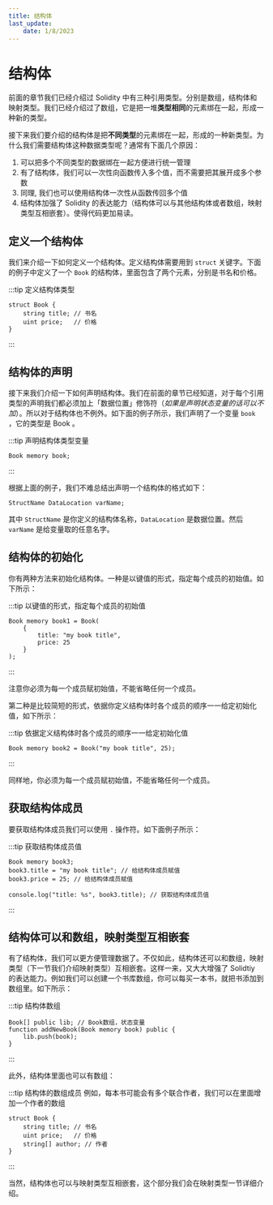 ```yaml
---
title: 结构体
last_update:
    date: 1/8/2023
---
```


# 结构体

前面的章节我们已经介绍过 Solidity 中有三种引用类型。分别是数组，结构体和映射类型。我们已经介绍过了数组，它是把一堆**类型相同**的元素绑在一起，形成一种新的类型。

接下来我们要介绍的结构体是把**不同类型**的元素绑在一起，形成的一种新类型。为什么我们需要结构体这种数据类型呢？通常有下面几个原因：

1. 可以把多个不同类型的数据绑在一起方便进行统一管理
2. 有了结构体，我们可以一次性向函数传入多个值，而不需要把其展开成多个参数
3. 同理, 我们也可以使用结构体一次性从函数传回多个值
4. 结构体加强了 Solidity 的表达能力（结构体可以与其他结构体或者数组，映射类型互相嵌套）。使得代码更加易读。

## 定义一个结构体
我们来介绍一下如何定义一个结构体。定义结构体需要用到 `struct` 关键字。下面的例子中定义了一个 `Book` 的结构体，里面包含了两个元素，分别是书名和价格。

:::tip 定义结构体类型
```solidity
struct Book {
    string title; // 书名
    uint price;   // 价格
}
```
:::

## 结构体的声明

接下来我们介绍一下如何声明结构体。我们在前面的章节已经知道，对于每个引用类型的声明我们都必须加上「数据位置」修饰符（_如果是声明状态变量的话可以不加_）。所以对于结构体也不例外。如下面的例子所示，我们声明了一个变量 `book` ，它的类型是 Book 。

:::tip 声明结构体类型变量
```solidity
Book memory book;
```
:::

根据上面的例子，我们不难总结出声明一个结构体的格式如下：

```solidity
StructName DataLocation varName;
```

其中 `StructName` 是你定义的结构体名称，`DataLocation` 是数据位置。然后 `varName` 是给变量取的任意名字。

## 结构体的初始化

你有两种方法来初始化结构体。一种是以键值的形式，指定每个成员的初始值。如下所示：

:::tip 以键值的形式，指定每个成员的初始值
```solidity
Book memory book1 = Book(
    {
        title: "my book title",
        price: 25
    }
);
```
:::

注意你必须为每一个成员赋初始值，不能省略任何一个成员。

第二种是比较简短的形式，依据你定义结构体时各个成员的顺序一一给定初始化值，如下所示：

:::tip 依据定义结构体时各个成员的顺序一一给定初始化值
```solidity
Book memory book2 = Book("my book title", 25);
```
:::

同样地，你必须为每一个成员赋初始值，不能省略任何一个成员。

## 获取结构体成员

要获取结构体成员我们可以使用 `.` 操作符。如下面例子所示：

:::tip 获取结构体成员值
```solidity
Book memory book3;
book3.title = "my book title"; // 给结构体成员赋值
book3.price = 25; // 给结构体成员赋值

console.log("title: %s", book3.title); // 获取结构体成员值
```
:::

## 结构体可以和数组，映射类型互相嵌套

有了结构体，我们可以更方便管理数据了。不仅如此，结构体还可以和数组，映射类型（下一节我们介绍映射类型）互相嵌套。这样一来，又大大增强了 Solidtiy 的表达能力。例如我们可以创建一个书库数组，你可以每买一本书，就把书添加到数组里。如下所示：

:::tip 结构体数组
```solidity
Book[] public lib; // Book数组，状态变量
function addNewBook(Book memory book) public {
    lib.push(book);
}
```
:::

此外，结构体里面也可以有数组：

:::tip 结构体的数组成员
例如，每本书可能会有多个联合作者，我们可以在里面增加一个作者的数组
```solidity
struct Book {
    string title; // 书名
    uint price;   // 价格
    string[] author; // 作者
}
```
:::


当然，结构体也可以与映射类型互相嵌套，这个部分我们会在映射类型一节详细介绍。